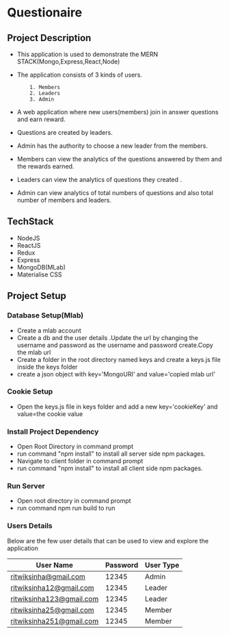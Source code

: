 # Questionaire

## Project Description
* This application is used to demonstrate the MERN STACK(Mongo,Express,React,Node)
* The application consists of 3 kinds of users.

          1. Members
          2. Leaders
          3. Admin
* A web application where new users(members) join in answer questions and earn reward.
* Questions are created by leaders.
* Admin has the authority to choose a new leader from the members.
* Members can view the analytics of the questions answered by them and the rewards earned.
* Leaders can view the analytics of questions they created .
* Admin can view analytics of total numbers of questions and also total number of members and leaders.

## TechStack
* NodeJS
* ReactJS
* Redux
* Express
* MongoDB(MLab)
* Materialise CSS

## Project Setup 

### Database Setup(Mlab)
* Create a mlab account
* Create a db and the user details .Update the url by changing the username and password as the username and password create.Copy the mlab url
* Create a folder in the root directory named keys and create a keys.js file inside the keys folder
* create a json object with key='MongoURI' and value='copied mlab url'

### Cookie Setup
* Open the keys.js file in keys folder and add a new key='cookieKey' and value=the cookie value

### Install Project Dependency
* Open Root Directory in command prompt
* run command "npm install" to install all server side npm packages.
* Navigate to client folder in command prompt
* run command "npm install" to install all client side npm packages.

### Run Server
* Open root directory in command prompt
* run command npm run build to run 

### Users Details

Below are the few user details that can be used to view and explore the application 

| User Name  | Password | User Type  |
| ---------- | -------- | ---------- |
| ritwiksinha@gmail.com | 12345  | Admin |
| ritwiksinha12@gmail.com  | 12345 | Leader |
| ritwiksinha123@gmail.com  | 12345 | Leader |
| ritwiksinha25@gmail.com  | 12345 | Member |
| ritwiksinha251@gmail.com  | 12345 | Member |



